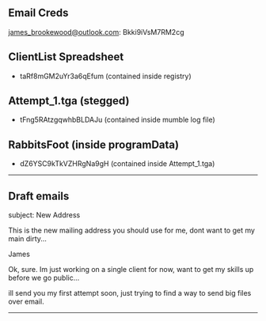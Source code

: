 ## Email Creds

james_brookewood@outlook.com: Bkki9iVsM7RM2cg


## ClientList Spreadsheet
- taRf8mGM2uYr3a6qEfum (contained inside registry)

## Attempt_1.tga (stegged)
- tFng5RAtzgqwhbBLDAJu (contained inside mumble log file)


## RabbitsFoot (inside programData)
- dZ6YSC9kTkVZHRgNa9gH (contained inside Attempt_1.tga)

-----
## Draft emails

subject: New Address

This is the new mailing address you should use for me, dont want to get my main dirty...

  

James


Ok, sure. Im just working on a single client for now, want to get my skills up before we go public...

  

ill send you my first attempt soon, just trying to find a way to send big files over email.  

----------------